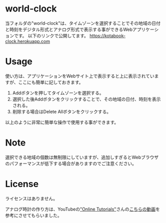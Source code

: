 # world-clock

当フォルダの"world-clock"は、タイムゾーンを選択することでその地域の日付と時刻をデジタル形式とアナログ形式で表示する事ができるWebアプリケーションです。
以下のリンクで公開してます。
https://kotabook-clock.herokuapp.com

# Usage

使い方は、アプリケーションをWebサイト上で表示すると上に表示されていますが、ここにも簡単に記しておきます。

1. Addボタンを押してタイムゾーンを選択する。
2. 選択した後Addボタンをクリックすることで、その地域の日付、時刻を表示される。
3. 削除する場合はDelete Allボタンをクリックする。

以上のように非常に簡単な操作で使用する事ができます。

# Note
 
選択できる地域の個数は無制限にしていますが、追加しすぎるとWebブラウザのパフォーマンスが低下する場合がありますのでご注意ください。
 
# License
 
ライセンスはありません。

アナログ時計の作り方は、YouTubeの["Online Tutorials"](https://www.youtube.com/channel/UCbwXnUipZsLfUckBPsC7Jog)さんの[こちらの動画](https://www.youtube.com/watch?v=weZFfrjF-k4)を参考にさせてもらいました。
